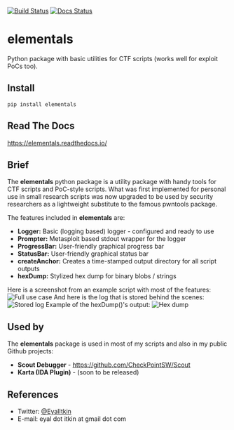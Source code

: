 [![Build Status](https://travis-ci.org/eyalitki/elementals.svg?branch=master)](https://travis-ci.org/eyalitki/elementals) [![Docs Status](https://readthedocs.org/projects/elementals/badge/?version=latest)](https://readthedocs.org/projects/elementals) 

# elementals
Python package with basic utilities for CTF scripts (works well for exploit PoCs too).

## Install
```pip install elementals```

## Read The Docs
https://elementals.readthedocs.io/

## Brief
The **elementals** python package is a utility package with handy tools for CTF scripts and PoC-style scripts. What was first implemented for personal use in small research scripts was now upgraded to be used by security researchers as a lightweight substitute to the famous pwntools package.

The features included in **elementals** are:
* **Logger:** Basic (logging based) logger - configured and ready to use 
* **Prompter:** Metasploit based stdout wrapper for the logger
* **ProgressBar:** User-friendly graphical progress bar
* **StatusBar:** User-friendly graphical status bar
* **createAnchor:** Creates a time-stamped output directory for all script outputs
* **hexDump:** Stylized hex dump for binary blobs / strings

Here is a screenshot from an example script with most of the features:
![Full use case](https://github.com/eyalitki/elementals/blob/master/docs/elementals_poc.png "Full use case")
And here is the log that is stored behind the scenes:
![Stored log](https://github.com/eyalitki/elementals/blob/master/docs/elementals_log.png "Stored log")
Example of the hexDump()'s output:
![Hex dump](https://github.com/eyalitki/elementals/blob/master/docs/elementals_hexdump.png "Hex dump")

## Used by
The **elementals** package is used in most of my scripts and also in my public Github projects:
* **Scout Debugger** - https://github.com/CheckPointSW/Scout
* **Karta (IDA Plugin)** - (soon to be released)

## References
* Twitter: [@EyalItkin](https://twitter.com/EyalItkin)
* E-mail: eyal dot itkin at gmail dot com
